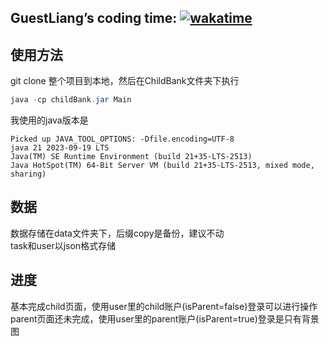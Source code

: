 ## GuestLiang’s coding time: [![wakatime](https://wakatime.com/badge/user/0985cb7f-21b8-4ea5-86a4-5e6ba93cb575/project/018ece31-86b2-4427-922b-0c02f2d86060.svg)](https://wakatime.com/badge/user/0985cb7f-21b8-4ea5-86a4-5e6ba93cb575/project/018ece31-86b2-4427-922b-0c02f2d86060)

## 使用方法
git clone 整个项目到本地，然后在ChildBank文件夹下执行   
```java
java -cp childBank.jar Main
```
我使用的java版本是   
```
Picked up JAVA_TOOL_OPTIONS: -Dfile.encoding=UTF-8
java 21 2023-09-19 LTS
Java(TM) SE Runtime Environment (build 21+35-LTS-2513)
Java HotSpot(TM) 64-Bit Server VM (build 21+35-LTS-2513, mixed mode, sharing)
```

## 数据
数据存储在data文件夹下，后缀copy是备份，建议不动   
task和user以json格式存储   

## 进度
基本完成child页面，使用user里的child账户(isParent=false)登录可以进行操作   
parent页面还未完成，使用user里的parent账户(isParent=true)登录是只有背景图   
